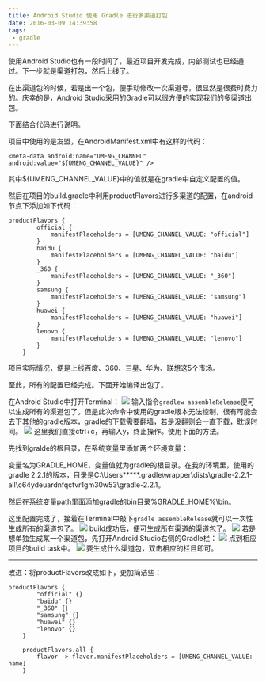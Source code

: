 ```yaml
---
title: Android Studio 使用 Gradle 进行多渠道打包
date: 2016-03-09 14:39:58
tags:
 - gradle
---
```


使用Android Studio也有一段时间了，最近项目开发完成，内部测试也已经通过。下一步就是渠道打包，然后上线了。

在出渠道包的时候，若是出一个包，便手动修改一次渠道号，很显然是很费时费力的。庆幸的是，Android Studio采用的Gradle可以很方便的实现我们的多渠道出包。

下面结合代码进行说明。

项目中使用的是友盟，在AndroidManifest.xml中有这样的代码：
```
<meta-data android:name="UMENG_CHANNEL" android:value="${UMENG_CHANNEL_VALUE}" />
```
其中${UMENG_CHANNEL_VALUE}中的值就是在gradle中自定义配置的值。

<!--more-->

然后在项目的build.gradle中利用productFlavors进行多渠道的配置，在android节点下添加如下代码：
```
productFlavors {
        official {
            manifestPlaceholders = [UMENG_CHANNEL_VALUE: "official"]
        }
        baidu {
            manifestPlaceholders = [UMENG_CHANNEL_VALUE: "baidu"]
        }
        _360 {
            manifestPlaceholders = [UMENG_CHANNEL_VALUE: "_360"]
        }
        samsung {
            manifestPlaceholders = [UMENG_CHANNEL_VALUE: "samsung"]
        }
        huawei {
            manifestPlaceholders = [UMENG_CHANNEL_VALUE: "huawei"]
        }
        lenovo {
            manifestPlaceholders = [UMENG_CHANNEL_VALUE: "lenovo"]
        }
    }
```
项目实际情况，便是上线百度、360、三星、华为、联想这5个市场。

至此，所有的配置已经完成。下面开始编译出包了。

在Android Studio中打开Terminal：
![](http://7xryow.com1.z0.glb.clouddn.com/2016/03/gradle-pack1.png)
输入指令``gradlew assembleRelease``便可以生成所有的渠道包了。但是此次命令中使用的gradle版本无法控制，很有可能会去下其他的gradle版本，gradle的下载需要翻墙，若是没翻则会一直下载，耽误时间。
![](http://7xryow.com1.z0.glb.clouddn.com/2016/03/gradle-pack2.png)
这里我们直接ctrl+c，再输入y，终止操作。使用下面的方法。

先找到gralde的根目录，在系统变量里添加两个环境变量：

变量名为GRADLE_HOME，变量值就为gradle的根目录。在我的环境里，使用的gradle 2.2.1的版本，目录是C:\Users\*****\.gradle\wrapper\dists\gradle-2.2.1-all\c64ydeuardnfqctvr1gm30w53\gradle-2.2.1。

然后在系统变量path里面添加gradle的bin目录%GRADLE_HOME%\bin。

这里配置完成了，接着在Terminal中敲下``gradle assembleRelease``就可以一次性生成所有的渠道包了。
![](http://7xryow.com1.z0.glb.clouddn.com/2016/03/gradle-pack3.png)
build成功后，便可生成所有渠道的渠道包了。
![](http://7xryow.com1.z0.glb.clouddn.com/2016/03/gradle-pack4.png)
若是想单独生成某一个渠道包，先打开Android Studio右侧的Gradle栏：
![](http://7xryow.com1.z0.glb.clouddn.com/2016/03/gradle-pack5.png)
点到相应项目的build task中。
![](http://7xryow.com1.z0.glb.clouddn.com/2016/03/gradle-pack6.png)
要生成什么渠道包，双击相应的栏目即可。

---
改进：将productFlavors改成如下，更加简洁些：
```
productFlavors {
        "official" {}
        "baidu" {}
        "_360" {}
        "samsung" {}
        "huawei" {}
        "lenovo" {}
    }

    productFlavors.all {
        flavor -> flavor.manifestPlaceholders = [UMENG_CHANNEL_VALUE: name]
    }
```
